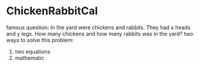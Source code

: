 # ChickenRabbitCal
famous question: 
In the yard were chickens and rabbits. They had x heads and y legs. How many chickens and how many rabbits was in the yard?
two ways to solve this problem:
 1. two equations
 2. mathematic
